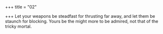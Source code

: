 +++
title = "02"

+++
Let your weapons be steadfast for thrusting far away, and let them be  staunch for blocking.
Yours be the might more to be admired, not that of the tricky mortal.
